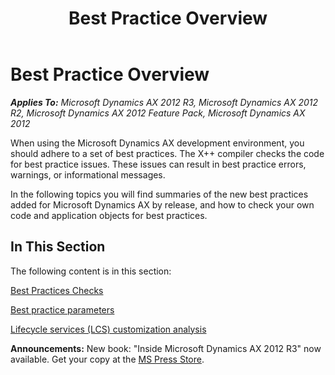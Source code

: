﻿---
title: Best Practice Overview
TOCTitle: Best Practice Overview
ms:assetid: 0094d1a0-233a-46f5-88cd-088d9a19549f
ms:mtpsurl: https://msdn.microsoft.com/en-us/library/Aa548778(v=AX.60)
ms:contentKeyID: 35240027
ms.date: 05/18/2015
mtps_version: v=AX.60
---

# Best Practice Overview 


_**Applies To:** Microsoft Dynamics AX 2012 R3, Microsoft Dynamics AX 2012 R2, Microsoft Dynamics AX 2012 Feature Pack, Microsoft Dynamics AX 2012_

When using the Microsoft Dynamics AX development environment, you should adhere to a set of best practices. The X++ compiler checks the code for best practice issues. These issues can result in best practice errors, warnings, or informational messages.

In the following topics you will find summaries of the new best practices added for Microsoft Dynamics AX by release, and how to check your own code and application objects for best practices.

## In This Section

The following content is in this section:

[Best Practices Checks](best-practices-checks.md)

[Best practice parameters](best-practice-parameters.md)

[Lifecycle services (LCS) customization analysis](lifecycle-services-lcs-customization-analysis.md)

  
**Announcements:** New book: "Inside Microsoft Dynamics AX 2012 R3" now available. Get your copy at the [MS Press Store](https://www.microsoftpressstore.com/store/inside-microsoft-dynamics-ax-2012-r3-9780735685109).

